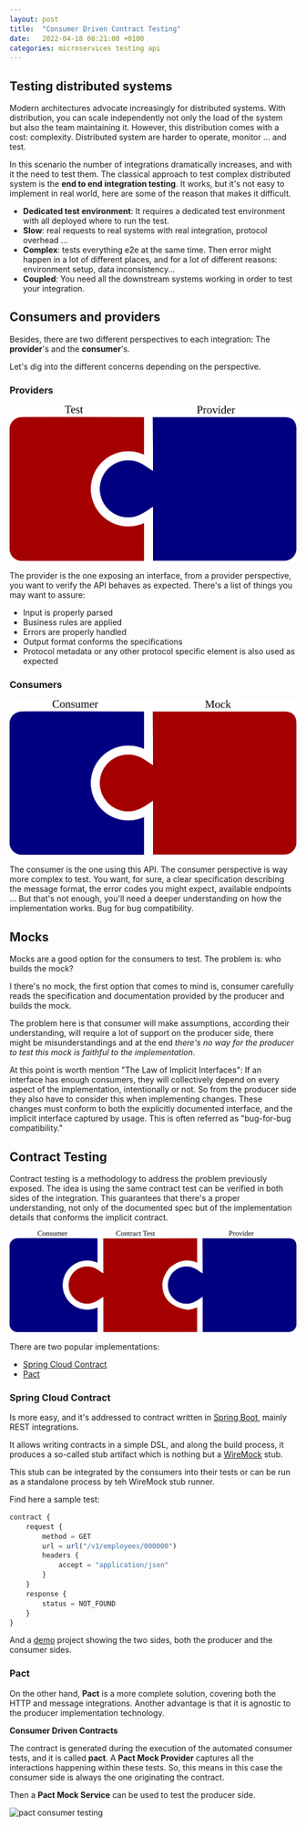 ```yaml
---
layout: post
title:  "Consumer Driven Contract Testing"
date:   2022-04-18 08:21:00 +0100
categories: microservices testing api
---
```


## Testing distributed systems

Modern architectures advocate increasingly for distributed systems. With distribution, you can scale independently not only 
the load of the system but also the team maintaining it.
However, this distribution comes with a cost: complexity. Distributed system are harder to operate, monitor ... and test.

In this scenario the number of integrations dramatically increases, and with it the need to test them.
The classical approach to test complex distributed system is the __end to end integration testing__. It works, but it's 
not easy to implement in real world, here are some of the reason that makes it difficult.

* __Dedicated test environment__: It requires a dedicated test environment with all deployed where to run the test.
* __Slow__: real requests to real systems with real integration, protocol overhead ...
* __Complex__: tests everything e2e at the same time. Then error might happen in a lot of different places, and for a 
lot of different reasons: environment setup, data inconsistency...
* __Coupled__: You need all the downstream systems working in order to test your integration.

## Consumers and providers

Besides, there are two different perspectives to each integration: The __provider__'s and the __consumer__'s.

Let's dig into the different concerns depending on the perspective. 

### Providers

![provider testing](/assets/img/2022-04-18-consumer-driven-contract-testing/provider-testing.svg)

The provider is the one exposing an interface, from a provider perspective, you want to verify the API behaves as expected.
There's a list of things you may want to assure:

* Input is properly parsed
* Business rules are applied
* Errors are properly handled
* Output format conforms the specifications
* Protocol metadata or any other protocol specific element is also used as expected


### Consumers

![consumer testing](/assets/img/2022-04-18-consumer-driven-contract-testing/consumer-testing.svg)

The consumer is the one using this API. The consumer perspective is way more complex to test. You want, for sure, a clear 
specification describing the message format, the error codes you might expect, available endpoints ...
But that's not enough, you'll need a deeper understanding on how the implementation works. Bug for bug compatibility.

## Mocks

Mocks are a good option for the consumers to test. The problem is: who builds the mock?

I there's no mock, the first option that comes to mind is, consumer carefully reads the specification and documentation
provided by the producer and builds the mock.

The problem here is that consumer will make assumptions, according their understanding, will require a lot of support on
the producer side, there might be misunderstandings and at the end _there's no way for the producer to test this mock
is faithful to the implementation_.

At this point is worth mention "The Law of Implicit Interfaces": If an interface has enough consumers, they will 
collectively depend on every aspect of the implementation, intentionally or not.
So from the producer side they also have to consider this when implementing changes. These changes must conform to both 
the explicitly documented interface, and the implicit interface captured by usage.
This is often referred as "bug-for-bug compatibility."

## Contract Testing

Contract testing is a methodology to address the problem previously exposed.
The idea is using the same contract test can be verified in both sides of the integration. This guarantees that there's
a proper understanding, not only of the documented spec but of the implementation details that conforms the implicit contract.

![consumer testing](/assets/img/2022-04-18-consumer-driven-contract-testing/contract-testing.svg)


There are two popular implementations:

* [Spring Cloud Contract](https://spring.io/projects/spring-cloud-contract)
* [Pact](https://docs.pact.io/)

### Spring Cloud Contract

Is more easy, and it's addressed to contract written in [Spring Boot](https://spring.io/projects/spring-boot), mainly REST
integrations.

It allows writing contracts in a simple DSL, and along the build process, it produces a so-called stub artifact which is
nothing but a [WireMock](https://wiremock.org/) stub.

This stub can be integrated by the consumers into their tests or can be run as a standalone process by teh WireMock 
stub runner.

Find here a sample test:

```javascript
contract {
    request {
        method = GET
        url = url("/v1/employees/000000")
        headers {
            accept = "application/json"
        }
    }
    response {
        status = NOT_FOUND
    }
}
```

And a [demo](https://github.com/scalvetr/contract-testing-demo) project showing the two sides, both the producer and the
consumer sides.

### Pact

On the other hand, **Pact** is a more complete solution, covering both the HTTP and message integrations. Another advantage
is that it is agnostic to the producer implementation technology.

**Consumer Driven Contracts**

The contract is generated during the execution of the automated consumer tests, and it is called **pact**. A **Pact Mock 
Provider** captures all the interactions happening within these tests. So, this means in this case the consumer side is 
always the one originating the contract.

Then a **Pact Mock Service** can be used to test the producer side.


![pact consumer testing](/assets/img/2022-04-18-consumer-driven-contract-testing/pact-contract-testing.svg)
